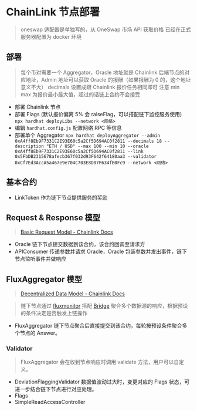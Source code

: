 # ChainLink 节点部署

> oneswap 适配器是单独写的，从 OneSwap 市场 API 获取价格
> 已经在正式服务器配置为 docker 环境

## 部署

> 每个币对需要一个 Aggregator，Oracle 地址就是 Chainlink 后端节点的对应地址，Admin 地址可以获取 Oracle 的报酬（如果报酬为 0 的，这个地址意义不大）
> decimals 设置成跟 Chainlink 报价任务相同即可
> 注意 min max 为报价最小最大值，超过的话链上合约不会接受

* 部署 Chainlink 节点
* 部署 Flags (默认报价偏离 5% 会 raiseFlag，可以搭配链下监控服务使用) `npx hardhat deployLibs --network <网络>`
* 编辑 `hardhat.config.js` 配置网络 RPC 等信息
* 部署单个 Aggregator `npx hardhat deployAggregator --admin 0xA4ff8Eb9F7331C2E93E60c5a2Cf5D694AC0f2811 --decimals 18 --description "ETH / USD" --max 100 --min 10 --oracle 0xA4ff8Eb9F7331C2E93E60c5a2Cf5D694AC0f2811 --link 0x5FbDB2315678afecb367f032d93F642f64180aa3 --validator 0xCf7Ed3AccA5a467e9e704C703E8D87F634fB0Fc9 --network <网络>`

## 基本合约

* LinkToken 作为链下节点提供服务的奖励

## Request & Response 模型

> [Basic Request Model - Chainlink Docs](https://docs.chain.link/docs/architecture-request-model/)

* Oracle 链下节点提交数据到该合约，该合约回调至请求方
* APIConsumer 传递参数并请求 Oracle，Oracle 包装参数并发出事件，链下节点监听事件并做响应

## FluxAggregator 模型

> [Decentralized Data Model - Chainlink Docs](https://docs.chain.link/docs/architecture-decentralized-model/)

> 链下节点通过 [fluxmonitor](https://docs.chain.link/docs/architecture-decentralized-model/) 搭配 [Bridge](https://docs.chain.link/docs/node-operators/) 聚合多个数据源的响应，根据预设的条件决定是否触发上链操作

* FluxAggregator 链下节点聚合后直接提交到该合约，每轮按预设条件聚合多个节点的 Answer。

### Validator

> FluxAggregator 会在收到节点响应时调用 validate 方法，用户可以自定义。

* DeviationFlaggingValidator 数据值波动过大时，变更对应的 Flags 状态，可进一步结合链下节点进行对应处理。
* Flags
* SimpleReadAccessController
